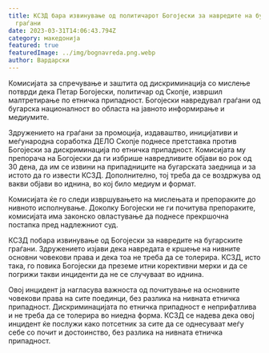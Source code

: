 ```yaml
---
title: КСЗД бара извинување од политичарот Богојески за навредите на бугарските
  граѓани
date: 2023-03-31T14:06:43.794Z
category: македонија
featured: true
featuredImage: ../img/bognavreda.png.webp
author: Вардарски
---
```


Комисијата за спречување и заштита од дискриминација со мислење потврди дека Петар Богојески, политичар од Скопје, извршил малтретирање по етничка припадност. Богојески навредувал граѓани од бугарска националност во областа на јавното информирање и медиумите.

Здружението на граѓани за промоција, издаваштво, иницијативи и меѓународна соработка ДЕЛО Скопје поднесе претставка против Богојески за дискриминација по етничка припадност. Комисијата му препорача на Богојески да ги избрише навредливите објави во рок од 30 дена, да им се извини на припадниците на бугарската заедница и за истото да го извести КСЗД. Дополнително, тој треба да се воздржува од вакви објави во иднина, во кој било медиум и формат.

Комисијата ќе го следи извршувањето на мислењата и препораките до нивното исполнување. Доколку Богојески не ги почитува препораките, комисијата има законско овластување да поднесе прекршочна постапка пред надлежниот суд.

КСЗД побара извинување од Богојески за навредите на бугарските граѓани. Здружението изјави дека навредата е кршење на нивните основни човекови права и дека тоа не треба да се толерира. КСЗД, исто така, го повика Богојески да преземе итни корективни мерки и да се погрижи такви инциденти да не се случуваат во иднина.

Овој инцидент ја нагласува важноста од почитување на основните човекови права на сите поединци, без разлика на нивната етничка припадност. Дискриминацијата по етничка припадност е неприфатлива и не треба да се толерира во ниедна форма. КСЗД се надева дека овој инцидент ќе послужи како потсетник за сите да се однесуваат меѓу себе со почит и достоинство, без разлика на нивната етничка припадност.
